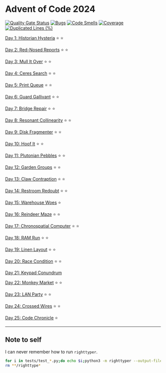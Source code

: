 # Advent of Code 2024

[![Quality Gate Status](https://sonarcloud.io/api/project_badges/measure?project=keithpjolley_advent2024&metric=alert_status)](https://sonarcloud.io/summary/new_code?id=keithpjolley_advent2024)
[![Bugs](https://sonarcloud.io/api/project_badges/measure?project=keithpjolley_advent2024&metric=bugs)](https://sonarcloud.io/summary/new_code?id=keithpjolley_advent2024)
[![Code Smells](https://sonarcloud.io/api/project_badges/measure?project=keithpjolley_advent2024&metric=code_smells)](https://sonarcloud.io/summary/new_code?id=keithpjolley_advent2024)
[![Coverage](https://sonarcloud.io/api/project_badges/measure?project=keithpjolley_advent2024&metric=coverage)](https://sonarcloud.io/summary/new_code?id=keithpjolley_advent2024)
[![Duplicated Lines (%)](https://sonarcloud.io/api/project_badges/measure?project=keithpjolley_advent2024&metric=duplicated_lines_density)](https://sonarcloud.io/summary/new_code?id=keithpjolley_advent2024)

[Day 1: Historian Hysteria](https://adventofcode.com/2024/day/1) :star: :star:

[Day 2: Red-Nosed Reports](https://adventofcode.com/2024/day/2) :star: :star:

[Day 3: Mull It Over](https://adventofcode.com/2024/day/3) :star: :star:

[Day 4: Ceres Search](https://adventofcode.com/2024/day/4) :star: :star:

[Day 5: Print Queue](https://adventofcode.com/2024/day/5) :star: :star:

[Day 6: Guard Gallivant](https://adventofcode.com/2024/day/6) :star: :star:

[Day 7: Bridge Repair](https://adventofcode.com/2024/day/7) :star: :star:

[Day 8: Resonant Collinearity](https://adventofcode.com/2024/day/8) :star: :star:

[Day 9: Disk Fragmenter](https://adventofcode.com/2024/day/9) :star: :star:

[Day 10: Hoof It](https://adventofcode.com/2024/day/10) :star: :star:

[Day 11: Plutonian Pebbles](https://adventofcode.com/2024/day/11) :star: :star:

[Day 12: Garden Groups](https://adventofcode.com/2024/day/12) :star: :star:

[Day 13: Claw Contraption](https://adventofcode.com/2024/day/13) :star: :star:

[Day 14: Restroom Redoubt](https://adventofcode.com/2024/day/14) :star: :star:

[Day 15: Warehouse Woes](https://adventofcode.com/2024/day/15) :star:

[Day 16: Reindeer Maze](https://adventofcode.com/2024/day/16) :star: :star:

[Day 17: Chronospatial Computer](https://adventofcode.com/2024/day/17) :star: :star:

[Day 18: RAM Run](https://adventofcode.com/2024/day/18) :star: :star:

[Day 19: Linen Layout](https://adventofcode.com/2024/day/19) :star: :star:

[Day 20: Race Condition](https://adventofcode.com/2024/day/20) :star: :star:

[Day 21: Keypad Conundrum](https://adventofcode.com/2024/day/21)

[Day 22: Monkey Market](https://adventofcode.com/2024/day/22) :star: :star:

[Day 23: LAN Party](https://adventofcode.com/2024/day/23) :star: :star:

[Day 24: Crossed Wires](https://adventofcode.com/2024/day/24) :star: :star:

[Day 25: Code Chronicle](https://adventofcode.com/2024/day/25) :star:

---

## Note to self

I can never remember how to run `righttyper`.

```bash
for i in tests/test_*.py;do echo $i;python3 -m righttyper --output-files --overwrite -m pytest $i;done
rm **/righttype*
```
